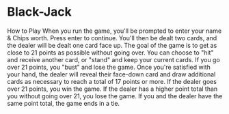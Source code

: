 # Black-Jack
How to Play
When you run the game, you'll be prompted to enter your name & Chips worth. Press enter to continue.
You'll then be dealt two cards, and the dealer will be dealt one card face up.
The goal of the game is to get as close to 21 points as possible without going over.
You can choose to "hit" and receive another card, or "stand" and keep your current cards.
If you go over 21 points, you "bust" and lose the game.
Once you're satisfied with your hand, the dealer will reveal their face-down card and draw additional cards as necessary to reach a total of 17 points or more.
If the dealer goes over 21 points, you win the game.
If the dealer has a higher point total than you without going over 21, you lose the game.
If you and the dealer have the same point total, the game ends in a tie.
